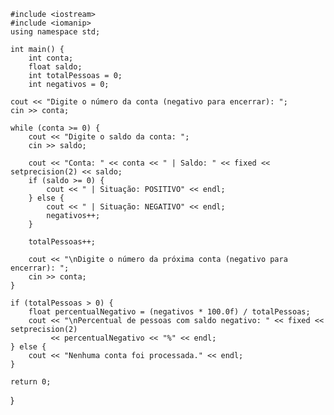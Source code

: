     #include <iostream>
    #include <iomanip>  
    using namespace std;
    
    int main() {
        int conta;
        float saldo;
        int totalPessoas = 0;
        int negativos = 0;

    cout << "Digite o número da conta (negativo para encerrar): ";
    cin >> conta;

    while (conta >= 0) {
        cout << "Digite o saldo da conta: ";
        cin >> saldo;

        cout << "Conta: " << conta << " | Saldo: " << fixed << setprecision(2) << saldo;
        if (saldo >= 0) {
            cout << " | Situação: POSITIVO" << endl;
        } else {
            cout << " | Situação: NEGATIVO" << endl;
            negativos++;
        }

        totalPessoas++;

        cout << "\nDigite o número da próxima conta (negativo para encerrar): ";
        cin >> conta;
    }

    if (totalPessoas > 0) {
        float percentualNegativo = (negativos * 100.0f) / totalPessoas;
        cout << "\nPercentual de pessoas com saldo negativo: " << fixed << setprecision(2) 
             << percentualNegativo << "%" << endl;
    } else {
        cout << "Nenhuma conta foi processada." << endl;
    }

    return 0;
}

